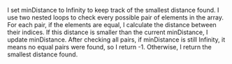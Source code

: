 I set minDistance to Infinity to keep track of the smallest distance found.
I use two nested loops to check every possible pair of elements in the array.
For each pair, if the elements are equal, I calculate the distance between their indices.
If this distance is smaller than the current minDistance, I update minDistance.
After checking all pairs, if minDistance is still Infinity, it means no equal pairs were found, so I return -1. Otherwise, I return the smallest distance found.